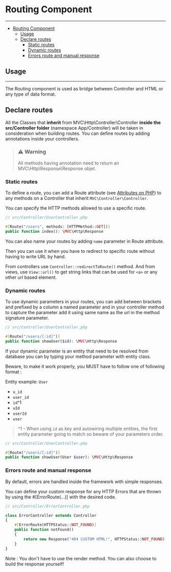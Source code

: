 # Routing Component

___
<!-- TOC -->
* [Routing Component](#routing-component)
  * [Usage](#usage)
  * [Declare routes](#declare-routes)
    * [Static routes](#static-routes)
    * [Dynamic routes](#dynamic-routes)
    * [Errors route and manual response](#errors-route-and-manual-response)
<!-- TOC -->


## Usage
___

The Routing component is used as bridge between Controller and HTML or any type of data format.

## Declare routes

All the Classes that **inherit** from MVC\Http\Controller\Controller **inside the src/Controller folder** (namespace App/Controller) will be taken in consideration when building routes.
You can define routes by adding annotations inside your controllers.

> ### ⚠️ Warning
> All methods having annotation need to return an MVC\Http\Response\Response objet.

### Static routes

To define a route, you can add a Route attribute (see [Attributes on PHP](https://www.php.net/manual/en/language.attributes.overview.php)) to any methods on a Controller that inherit `MVC\Controller\Controller`.

You can specify the HTTP methods allowed to use a specific route.

```php
// src/Controller/UserController.php

#[Route("/users", methods: [HTTPMethod::GET])]
public function index(): \MVC\Http\Response
```

You can also name your routes by adding `name` parameter in Route attribute.

Then you can use it when you have to redirect to specific route without having to write URL by hand.

From controllers use `Controller::redirectToRoute()` method. And from views, use `View::url()` to get string links that can be used for `<a>` or any other url based element. 


### Dynamic routes

To use dynamic parameters in your routes, you can add between brackets and prefixed by a column a named parameter and in your controller method to capture the parameter add it using same name as the url in the method signature parameter.

```php
// src/Controller/UserController.php

#[Route("/users/[:id]")]
public function showUser($id): \MVC\Http\Response
```

If your dynamic parameter is an entity that need to be resolved from database you can by typing your method parameter with entity class.

Beware, to make it work properly, you MUST have to follow one of following format :

Entity example: `User`

- `u_id`
- `user_id`
- `id`^1
- `uId`
- `userId`
- `user`

> ^1 - When using `id` as key and autowiring multiple entities, the first entity parameter going to match so beware of your parameters order.


```php
// src/Controller/UserController.php

#[Route("/users/[:id]")]
public function showUser(User $user): \MVC\Http\Response
```

### Errors route and manual response

By default, errors are handled inside the framework with simple responses.

You can define your custom response for any HTTP Errors that are thrown by using the #[ErrorRoute(...)] with the desired code.

```php
// src/Controller/ErrorController.php

class ErrorController extends Controller
{
    #[ErrorRoute(HTTPStatus::NOT_FOUND)]
    public function notFound()
    {
        return new Response("404 CUSTOM HTML!", HTTPStatus::NOT_FOUND);
    }
}
```

Note : You don't have to use the render method. You can also choose to build the response yourself!